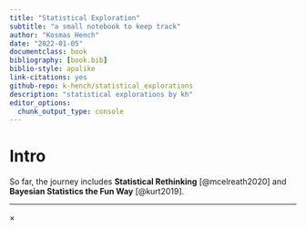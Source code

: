 ```yaml
---
title: "Statistical Exploration"
subtitle: "a small notebook to keep track"
author: "Kosmas Hench"
date: "2022-01-05"
documentclass: book
bibliography: [book.bib]
biblio-style: apalike
link-citations: yes
github-repo: k-hench/statistical_explorations
description: "statistical explorations by kh"
editor_options: 
  chunk_output_type: console
---
```


# Intro






So far, the journey includes **Statistical Rethinking** [@mcelreath2020] and **Bayesian Statistics the Fun Way** [@kurt2019].

---

<div id="myModal" class="modal">
  <span class="close">&times;</span>
  <img class="modal-content" id="img01">
  <div id="caption"></div>
</div>

<script src="./js/zoom.js"></script>

